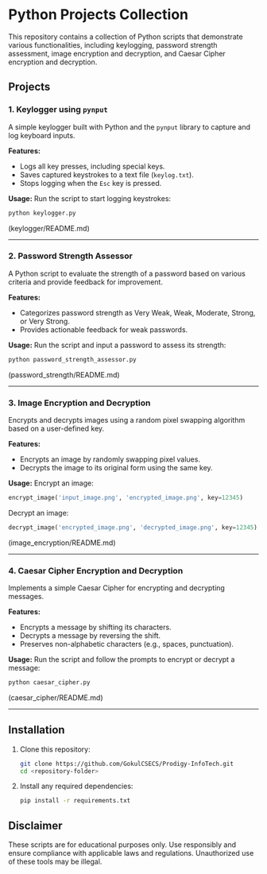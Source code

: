 # Python Projects Collection

This repository contains a collection of Python scripts that demonstrate various functionalities, including keylogging, password strength assessment, image encryption and decryption, and Caesar Cipher encryption and decryption.

## Projects

### 1. Keylogger using `pynput`
A simple keylogger built with Python and the `pynput` library to capture and log keyboard inputs.

**Features:**
- Logs all key presses, including special keys.
- Saves captured keystrokes to a text file (`keylog.txt`).
- Stops logging when the `Esc` key is pressed.

**Usage:**
Run the script to start logging keystrokes:
```bash
python keylogger.py
```

(keylogger/README.md)

---

### 2. Password Strength Assessor
A Python script to evaluate the strength of a password based on various criteria and provide feedback for improvement.

**Features:**
- Categorizes password strength as Very Weak, Weak, Moderate, Strong, or Very Strong.
- Provides actionable feedback for weak passwords.

**Usage:**
Run the script and input a password to assess its strength:
```bash
python password_strength_assessor.py
```

(password_strength/README.md)

---

### 3. Image Encryption and Decryption
Encrypts and decrypts images using a random pixel swapping algorithm based on a user-defined key.

**Features:**
- Encrypts an image by randomly swapping pixel values.
- Decrypts the image to its original form using the same key.

**Usage:**
Encrypt an image:
```python
encrypt_image('input_image.png', 'encrypted_image.png', key=12345)
```
Decrypt an image:
```python
decrypt_image('encrypted_image.png', 'decrypted_image.png', key=12345)
```
(image_encryption/README.md)

---

### 4. Caesar Cipher Encryption and Decryption
Implements a simple Caesar Cipher for encrypting and decrypting messages.

**Features:**
- Encrypts a message by shifting its characters.
- Decrypts a message by reversing the shift.
- Preserves non-alphabetic characters (e.g., spaces, punctuation).

**Usage:**
Run the script and follow the prompts to encrypt or decrypt a message:
```bash
python caesar_cipher.py
```

(caesar_cipher/README.md)

---

## Installation

1. Clone this repository:
   ```bash
   git clone https://github.com/GokulCSECS/Prodigy-InfoTech.git
   cd <repository-folder>
   ```

2. Install any required dependencies:
   ```bash
   pip install -r requirements.txt
   ```

## Disclaimer

These scripts are for educational purposes only. Use responsibly and ensure compliance with applicable laws and regulations. Unauthorized use of these tools may be illegal.




